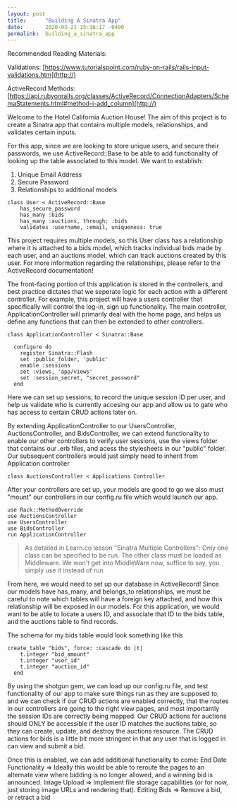 ```yaml
---
layout: post
title:      "Building A Sinatra App"
date:       2020-03-21 15:36:17 -0400
permalink:  building_a_sinatra_app
---
```


Recommended Reading Materials:

Validations: [https://www.tutorialspoint.com/ruby-on-rails/rails-input-validations.htm](http://)

ActiveRecord Methods: [https://api.rubyonrails.org/classes/ActiveRecord/ConnectionAdapters/SchemaStatements.html#method-i-add_column](http://)



Welcome to the Hotel California Auction House!  The aim of this project is to create a Sinatra app that contains multiple models, relationships, and validates certain inputs.  

For this app, since we are looking to store unique users, and secure their passwords, we use ActiveRecord::Base to be able to add functionality of looking up the table associated to this model.  We want to establish:
1) Unique Email Address
2) Secure Password
3) Relationships to additional models

```
class User < ActiveRecord::Base
    has_secure_password
    has_many :bids
    has_many :auctions, through: :bids 
    validates :username, :email, uniqueness: true
```


This project requires multiple models, so this User class has a relationship where it is attached to a bids model, which tracks individual bids made by each user, and an auctions model, which can track auctions created by this user.  For more information regarding the relationships, please refer to the ActiveRecord documentation!

The front-facing portion of this application is stored in the controllers, and best practice dictates that we seperate logic for each action with a different controller.  For example, this project will have a users controller that specifically will control the log-in, sign up functionality.  The main controller, ApplicationController will primarily deal with the home page, and helps us define any functions that can then be extended to other controllers.  
```
class ApplicationController < Sinatra::Base
  
  configure do
    register Sinatra::Flash
    set :public_folder, 'public'
    enable :sessions
    set :views, 'app/views'
    set :session_secret, "secret_password"
  end

```

Here we can set up sessions, to record the unique session ID per user, and help us validate who is currently accesing our app and allow us to gate who has access to certain CRUD actions later on.  

By extending ApplicationController to our UsersController, AuctionsController, and BidsController, we can extend functionality to enable our other controllers to verify user sessions, use the views folder that contains our .erb files, and acess the stylesheets in our "public" folder.  Our subsequent controllers would just simply need to inherit from Application controller

```
class AuctionsController < Applications Controller
```

After your controllers are set up, your models are good to go we also must "mount" our controllers in our config.ru file which would launch our app.

```
use Rack::MethodOverride
use AuctionsController
use UsersController
use BidsController
run ApplicationController
```


> As detailed in Learn.co lesson "Sinatra Multiple Controllers": 
> Only one class can be specified to be run. The other class must be loaded as Middleware. We won't get into MiddleWare now, suffice to say, you simply use it instead of run
> 

From here, we would need to set up our database in ActiveRecord!  Since our models have has_many, and belongs_to relationships, we must be careful to note which tables will have a foreign key attached, and how this relationship will be exposed in our models.  For this application, we would want to be able to locate a users ID, and associate that ID to the bids table, and the auctions table to find records.

The schema for my bids table would look something like this

```
create_table "bids", force: :cascade do |t|
    t.integer "bid_amount"
    t.integer "user_id"
    t.integer "auction_id"
  end
```

By using the shotgun gem, we can load up our config.ru file, and test functionality of our app to make sure things run as they are supposed to, and we can check if our CRUD actions are enabled correctly, that the routes in our controllers are going to the right view pages, and most importantly the session IDs are correctly being mapped.  Our CRUD actions for auctions should ONLY be accessible if the user ID matches the auctions table, so they can create, update, and destroy the auctions resource.  The CRUD actions for bids is a little bit more stringent in that any user that is logged in can view and submit a bid.

Once this is enabled, we can add additional functionality to come:
End Date Functionality => Ideally this would be able to reroute the pages to an alternate view where bidding is no longer allowed, and a winning bid is announced.
Image Upload => Implement file storage capabilities (or for now, just storing image URLs and rendering that).
Editing Bids => Remove a bid, or retract a bid










